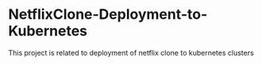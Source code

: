# NetflixClone-Deployment-to-Kubernetes
This project is related to deployment of netflix clone to kubernetes clusters
